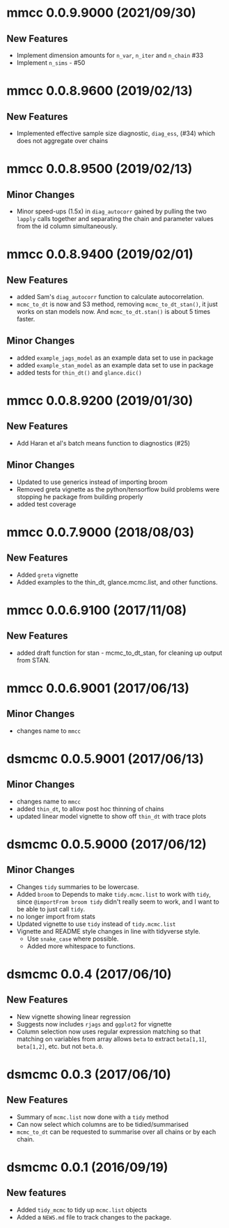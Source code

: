 # mmcc 0.0.9.9000 (2021/09/30)

## New Features 

* Implement dimension amounts for `n_var`, `n_iter` and `n_chain` #33
* Implement `n_sims` - #50

# mmcc 0.0.8.9600 (2019/02/13)

## New Features

* Implemented effective sample size diagnostic, `diag_ess`, (#34) which does not aggregate over chains

# mmcc 0.0.8.9500 (2019/02/13)

## Minor Changes

* Minor speed-ups (1.5x) in `diag_autocorr` gained by pulling the two `lapply` calls together and separating the chain and parameter values from the id column simultaneously.

# mmcc 0.0.8.9400 (2019/02/01)

## New Features

* added Sam's `diag_autocorr` function to calculate autocorrelation.
* `mcmc_to_dt` is now and S3 method, removing `mcmc_to_dt_stan()`, it just works on stan models now. And `mcmc_to_dt.stan()` is about 5 times faster.

## Minor Changes

* added `example_jags_model` as an example data set to use in package
* added `example_stan_model` as an example data set to use in package
* added tests for `thin_dt()` and `glance.dic()`

# mmcc 0.0.8.9200 (2019/01/30)

## New Features

- Add Haran et al's batch means function to diagnostics (#25)

## Minor Changes

- Updated to use generics instead of importing broom
- Removed greta vignette as the python/tensorflow build problems were stopping he package from building properly
- added test coverage

mmcc 0.0.7.9000 (2018/08/03)
=========================

## New Features

- Added `greta` vignette
- Added examples to the thin_dt, glance.mcmc.list, and other functions.

mmcc 0.0.6.9100 (2017/11/08)
=========================

## New Features

- added draft function for stan - mcmc_to_dt_stan, for cleaning up output from STAN.

mmcc 0.0.6.9001 (2017/06/13)
=========================

## Minor Changes

- changes name to `mmcc`

dsmcmc 0.0.5.9001 (2017/06/13)
=========================

## Minor Changes

- changes name to `mmcc`
- added `thin_dt`, to allow post hoc thinning of chains
- updated linear model vignette to show off `thin_dt` with trace plots

dsmcmc 0.0.5.9000 (2017/06/12)
=========================

## Minor Changes

- Changes `tidy` summaries to be lowercase.
- Added `broom` to Depends to make `tidy.mcmc.list` to work with `tidy`, since `@importFrom broom tidy` didn't really seem to work, and I want to be able to just call `tidy`.
- no longer import from stats
- Updated vignette to use `tidy` instead of `tidy.mcmc.list`
- Vignette and README style changes in line with tidyverse style.
  - Use `snake_case` where possible.
  - Added more whitespace to functions.

dsmcmc 0.0.4 (2017/06/10)
=========================

## New Features

- New vignette showing linear regression
- Suggests now includes `rjags` and `ggplot2` for vignette
- Column selection now uses regular expression matching so that matching on variables from array allows `beta` to extract `beta[1,1]`, `beta[1,2]`, etc. but not `beta.0`.

dsmcmc 0.0.3 (2017/06/10)
=========================

## New Features

- Summary of `mcmc.list` now done with a `tidy` method
- Can now select which columns are to be tidied/summarised
- `mcmc_to_dt` can be requested to summarise over all chains or by each chain.

dsmcmc 0.0.1 (2016/09/19)
=========================

## New features
- Added `tidy_mcmc` to tidy up `mcmc.list` objects
- Added a `NEWS.md` file to track changes to the package.


